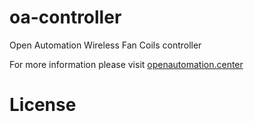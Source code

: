 # oa-controller
Open Automation Wireless Fan Coils controller  
  
For more information please visit [openautomation.center](http://openautomation.center)

# License

